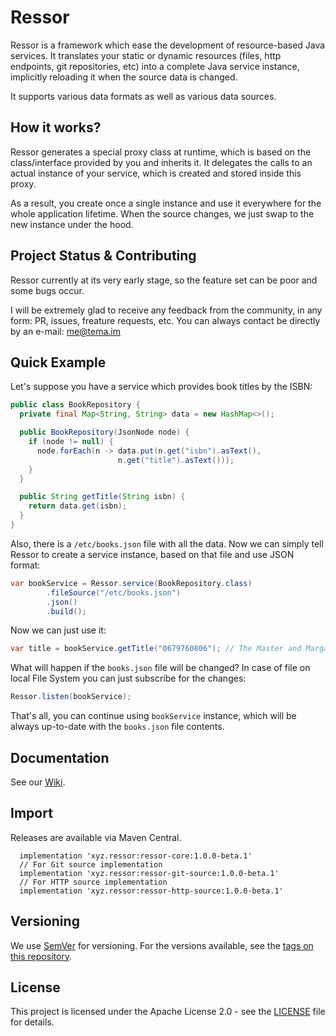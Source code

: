 # Ressor

Ressor is a framework which ease the development of resource-based Java services. It translates your static or dynamic resources (files, http endpoints, git repositories, etc) into a complete Java service instance, implicitly reloading it when the source data is changed.

It supports various data formats as well as various data sources.

## How it works?

Ressor generates a special proxy class at runtime, which is based on the class/interface provided by you and inherits it. It delegates the calls to an actual instance of your service, which is created and stored inside this proxy.

As a result, you create once a single instance and use it everywhere for the whole application lifetime. When the source changes, we just swap to the new instance under the hood.

## Project Status & Contributing

Ressor currently at its very early stage, so the feature set can be poor and some bugs occur.

I will be extremely glad to receive any feedback from the community, in any form: PR, issues, freature requests, etc. You can always contact be directly by an e-mail: me@tema.im

## Quick Example

Let's suppose you have a service which provides book titles by the ISBN:

```java
public class BookRepository {
  private final Map<String, String> data = new HashMap<>();

  public BookRepository(JsonNode node) {
    if (node != null) {
      node.forEach(n -> data.put(n.get("isbn").asText(),
                        n.get("title").asText()));
    }
  }

  public String getTitle(String isbn) {
    return data.get(isbn);
  }
}
```

Also, there is a `/etc/books.json` file with all the data. Now we can simply tell Ressor to create a service instance, based on that file and use JSON format:

```java
var bookService = Ressor.service(BookRepository.class)
        .fileSource("/etc/books.json")
        .json()
        .build();
```

Now we can just use it:

```java
var title = bookService.getTitle("0679760806"); // The Master and Margarita
```

What will happen if the `books.json` file will be changed? In case of file on local File System you can just subscribe for the changes:

```java
Ressor.listen(bookService);
```

That's all, you can continue using `bookService` instance, which will be always up-to-date with the `books.json` file contents.

## Documentation

See our [Wiki](https://github.com/dmart28/ressor/wiki).

## Import

Releases are available via Maven Central.

```
  implementation 'xyz.ressor:ressor-core:1.0.0-beta.1'
  // For Git source implementation
  implementation 'xyz.ressor:ressor-git-source:1.0.0-beta.1'
  // For HTTP source implementation
  implementation 'xyz.ressor:ressor-http-source:1.0.0-beta.1'
```

## Versioning

We use [SemVer](http://semver.org/) for versioning. For the versions available, see the [tags on this repository]().

## License

This project is licensed under the Apache License 2.0 - see the [LICENSE](https://github.com/dmart28/ressor/blob/master/LICENSE) file for details.
